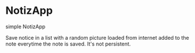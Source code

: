# NotizApp
simple NotizApp

Save notice in a list with a random picture loaded from internet added to the note everytime the note is saved.
It's not persistent.











